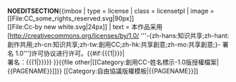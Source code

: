 __NOEDITSECTION__{{imbox
| type  = license
| class = licensetpl
| image = [[File:CC_some_rights_reserved.svg|90px]] <br /> [[File:Cc-by new white.svg|24px]]
| text  = 本作品采用[http://creativecommons.org/licenses/by/1.0/ '''-{zh-hans:知识共享;zh-hant:創作共用;zh-cn:知识共享;zh-tw:創用CC;zh-hk:共享創意;zh-mo:共享創意;}- 署名 1.0''']许可协议进行许可。{{#if:{{{1|}}}|<br />署名：{{{1|}}}}}
<span class="licensetpl_link" style="display:none;"><nowiki>http://</nowiki>creativecommons.org/licenses/by/1.0/</span>
<span class="licensetpl_short" style="display:none;">CC-BY-1.0</span>
<span class="licensetpl_long" style="display:none;">-{zh-hans:知识共享;zh-hant:創作共用;zh-cn:知识共享;zh-tw:創用CC;zh-hk:共享創意;zh-mo:共享創意;}- 署名 1.0</span>
<span class="licensetpl_link_req" style="display:none;">true</span>
<span class="licensetpl_attr_req" style="display:none;">true</span>
}}{{file other|[[Category:創用CC-姓名標示-1.0版授權檔案|{{PAGENAME}}]]}}
<noinclude>
[[Category:自由協議版權模板|{{PAGENAME}}]]
</noinclude>